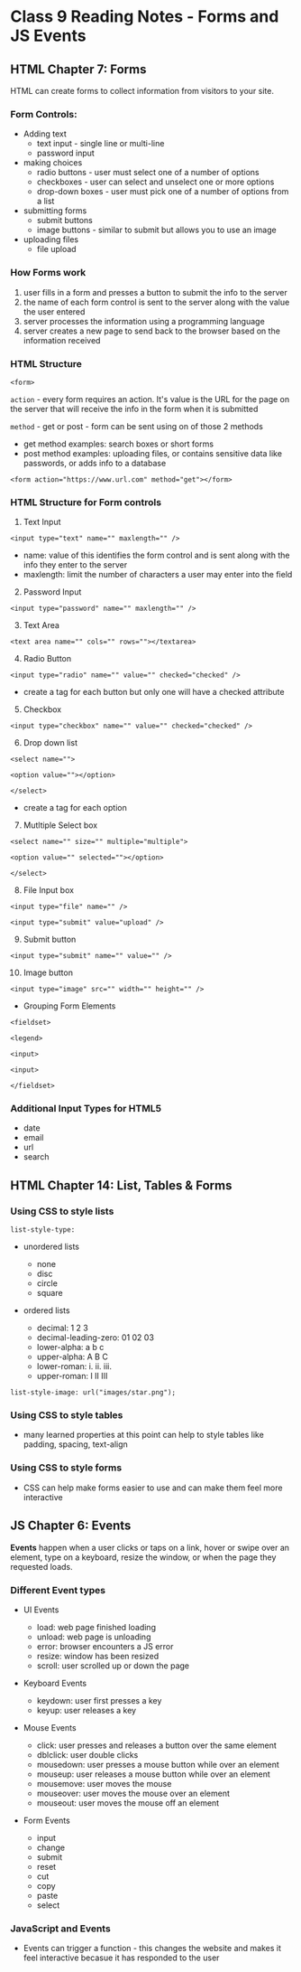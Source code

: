 # Class 9 Reading Notes - Forms and JS Events

## HTML Chapter 7: Forms

HTML can create forms to collect information from visitors to your site. 


### Form Controls:
- Adding text
  - text input - single line or multi-line
  - password input
- making choices
  - radio buttons - user must select one of a number of options
  - checkboxes - user can select and unselect one or more options
  - drop-down boxes - user must pick one of a number of options from a list
- submitting forms
  - submit buttons
  - image buttons - similar to submit but allows you to use an image 
- uploading files
  - file upload


### How Forms work

1. user fills in a form and presses a button to submit the info to the server
2. the name of each form control is sent to the server along with the value the user entered
3. server processes the information using a programming language
4. server creates a new page to send back to the browser based on the information received


### HTML Structure

`<form>`

`action` - every form requires an action. It's value is the URL for the page on the server that will receive the info in the form when it is submitted

`method` - get or post - form can be sent using on of those 2 methods

- get method examples: search boxes or short forms
- post method examples: uploading files, or contains sensitive data like passwords, or adds info to a database


`<form action="https://www.url.com" method="get"></form>`


### HTML Structure for Form controls

1. Text Input

`<input type="text" name="" maxlength="" />`

- name: value of this identifies the form control and is sent along with the info they enter to the server
- maxlength: limit the number of characters a user may enter into the field

2. Password Input

`<input type="password" name="" maxlength="" />`

3. Text Area

`<text area name="" cols="" rows=""></textarea>`

4. Radio Button

`<input type="radio" name="" value="" checked="checked" />`

- create a tag for each button but only one will have a checked attribute

5. Checkbox

`<input type="checkbox" name="" value="" checked="checked" />`

6. Drop down list

`<select name="">`

`<option value=""></option>`

`</select>`

- create a tag for each option

7. Mutltiple Select box

`<select name="" size="" multiple="multiple">`

`<option value="" selected=""></option>`

`</select>`

8. File Input box

`<input type="file" name="" />`

`<input type="submit" value="upload" />`

9. Submit button

`<input type="submit" name="" value="" />`

10. Image button

`<input type="image" src="" width="" height="" />`


- Grouping Form Elements

`<fieldset>`

`<legend>`

`<input>`

`<input>`

`</fieldset>`

### Additional Input Types for HTML5

- date 
- email 
- url
- search


## HTML Chapter 14: List, Tables & Forms

### Using CSS to style lists

`list-style-type:`


- unordered lists
  - none
  - disc
  - circle
  - square

- ordered lists
  - decimal:  1 2 3
  - decimal-leading-zero: 01 02 03
  - lower-alpha: a b c
  - upper-alpha: A B C
  - lower-roman: i. ii. iii.
  - upper-roman: I II III


`list-style-image: url("images/star.png");`


### Using CSS to style tables

- many learned properties at this point can help to style tables like padding, spacing, text-align


### Using CSS to style forms

- CSS can help make forms easier to use and can make them feel more interactive



## JS Chapter 6: Events

**Events** happen when a user clicks or taps on a link, hover or swipe over an element, type on a keyboard, resize the window, or when the page they requested loads.


### Different Event types

- UI Events 
  - load: web page finished loading
  - unload: web page is unloading
  - error: browser encounters a JS error
  - resize: window has been resized
  - scroll: user scrolled up or down the page

- Keyboard Events
  - keydown: user first presses a key
  - keyup: user releases a key

- Mouse Events
  - click: user presses and releases a button over the same element
  - dblclick: user double clicks
  - mousedown: user presses a mouse button while over an element
  - mouseup: user releases a mouse button while over an element
  - mousemove: user moves the mouse
  - mouseover: user moves the mouse over an element
  - mouseout: user moves the mouse off an element

- Form Events
  - input
  - change
  - submit
  - reset
  - cut
  - copy
  - paste
  - select



### JavaScript and Events

- Events can trigger a function - this changes the website and makes it feel interactive becasue it has responded to the user

